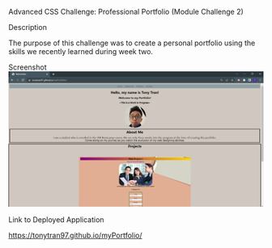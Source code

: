 Advanced CSS Challenge: Professional Portfolio (Module Challenge 2)

Description

The purpose of this challenge was to create a personal portfolio using the skills we recently learned during week two. 

Screenshot
![image](images/screenshot.png?raw=true)

Link to Deployed Application

https://tonytran97.github.io/myPortfolio/
